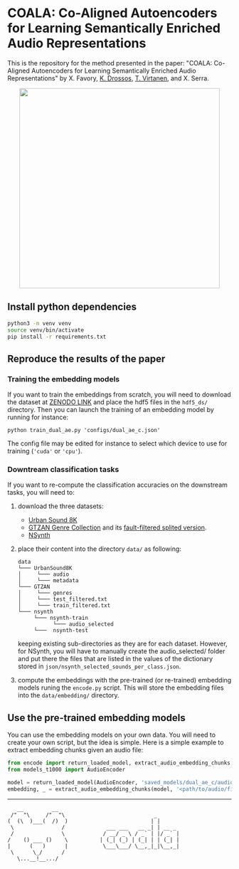 # COALA: Co-Aligned Autoencoders for Learning Semantically Enriched Audio Representations

This is the repository for the method presented in the paper: "COALA: Co-Aligned Autoencoders for Learning Semantically Enriched Audio Representations" by X. Favory, [K. Drossos](https://kdrossos.net), [T. Virtanen](https://tutcris.tut.fi/portal/en/persons/tuomas-virtanen(210e58bb-c224-40a9-bf6c-5b786297e841).html), and X. Serra.


<p align="center">
  <img src="https://user-images.githubusercontent.com/10927428/84180915-9331a580-aa88-11ea-847d-10a5886f6052.png" width="450" />
</p>


## Install python dependencies
```sh
python3 -m venv venv
source venv/bin/activate
pip install -r requirements.txt
```

## Reproduce the results of the paper

### Training the embedding models


If you want to train the embeddings from scratch, you will need to download the dataset at [ZENODO LINK]() and place the hdf5 files in the `hdf5_ds/` directory.
Then you can launch the training of an embedding model by running for instance:
```
python train_dual_ae.py 'configs/dual_ae_c.json'
```
The config file may be edited for instance to select which device to use for training (`'cuda'` or `'cpu'`).


### Downtream classification tasks

If you want to re-compute the classification accuracies on the downstream tasks, you will need to:
1. download the three datasets:
   - [Urban Sound 8K](https://urbansounddataset.weebly.com/urbansound8k.html)
   - [GTZAN Genre Collection](http://marsyas.info/downloads/datasets.html) and its [fault-filtered splited version](https://github.com/jongpillee/music_dataset_split/tree/master/GTZAN_split).
   - [NSynth](https://magenta.tensorflow.org/datasets/nsynth)
2. place their content into the directory `data/` as following:

    ```
    data
    └─── UrbanSound8K
    │     └─── audio
    │     └─── metadata
    └─── GTZAN
    │     └─── genres
    │     └─── test_filtered.txt
    │     └─── train_filtered.txt
    └─── nsynth
         └─── nsynth-train
               └─── audio_selected
         └───  nsynth-test
    ```

    keeping existing sub-directories as they are for each dataset.
    However, for NSynth, you will have to manually create the audio_selected/ folder and put there the files that are listed in the values of the dictionary stored in `json/nsynth_selected_sounds_per_class.json`.
  

3. compute the embeddings with the pre-trained (or re-trained) embedding models runing the `encode.py` script.
  This will store the embedding files into the `data/embedding/` directory.


## Use the pre-trained embedding models

You can use the embedding models on your own data.
You will need to create your own script, but the idea is simple.
Here is a simple example to extract embedding chunks given an audio file:

```python
from encode import return_loaded_model, extract_audio_embedding_chunks
from models_t1000 import AudioEncoder

model = return_loaded_model(AudioEncoder, 'saved_models/dual_ae_c/audio_encoder_epoch_200.pt')
embedding, _ = extract_audio_embedding_chunks(model, '<path/to/audio/file>')
```


---
```
   __         __            
 /"  "\     /"  "\                            _    
(  (\  )___(  /)  )                          | |    
 \               /             ___ ___   __ _| | __ _ 
 /               \            / __/ _ \ / _` | |/ _` |
/    () ___ ()    \          | (_| (_) | (_| | | (_| |
|      (   )      |           \___\___/ \__,_|_|\__,_|
 \      \_/      /           
   \...__!__.../              
```
